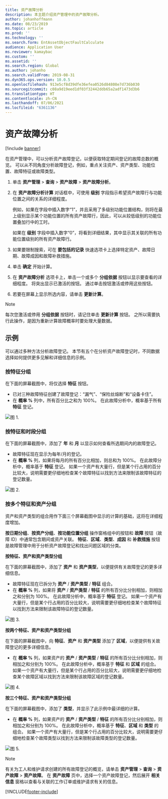 ```yaml
---
title: 资产故障分析
description: 本主题介绍资产管理中的资产故障分析。
author: johanhoffmann
ms.date: 08/23/2019
ms.topic: article
ms.prod: ''
ms.technology: ''
ms.search.form: EntAssetObjectFaultCalculate
audience: Application User
ms.reviewer: kamaybac
ms.custom: ''
ms.assetid: ''
ms.search.region: Global
ms.author: johanho
ms.search.validFrom: 2019-08-31
ms.dyn365.ops.version: 10.0.5
ms.openlocfilehash: 913e5cf8d39dfe36efea0526d84808e7d736b030
ms.sourcegitcommit: c08a9d19eed1df03f32442ddb65a2adf1473d3b6
ms.translationtype: HT
ms.contentlocale: zh-CN
ms.lasthandoff: 07/06/2021
ms.locfileid: "6361136"
---
```

# <a name="asset-fault-analysis"></a>资产故障分析

[!include [banner](../../includes/banner.md)]

 

在资产管理中，可以分析资产故障登记，以便获取特定期间登记的故障总数的概览。 可以从不同角度分析故障登记，例如，重点关注资产、资产类型、功能位置、故障特征或故障类型。

1. 单击 **资产管理** > **查询** > **资产故障** > **资产故障分析**。

2. 在 **资产故障分析计算** 对话框中，可使用 **级别** 字段指示希望资产故障行与功能位置之间的关系的详细程度。 

    例如，如果在字段中插入数字“1”，并且采用了多级别功能位置结构，则将在最上级别显示某个功能位置的所有资产故障行，因此，可以从较低级别的功能位置叠加行中的工时。 
        
    如果在 **级别** 字段中插入数字“0”，将看到详细结果，其中显示其关联的所有功能位置级别的所有资产故障行。

3. 如果要限制搜索，可在 **要包括的记录** 快速选项卡上选择特定资产、故障日期、故障成因和故障补救措施。

4. 单击 **确定** 开始计算。

5. 在 **资产故障分析** 选项卡上，单击一个或多个 **分组依据** 按钮以显示要查看的详细程度。 将突出显示已激活的按钮。 通过单击按钮激活或停用这些按钮。

6. 若要在屏幕上显示所选内容，请单击 **更新计算**。 

>[!NOTE]
>每次您激活或停用 **分组依据** 按钮时，请记住单击 **更新计算** 按钮。 之所以需要执行此操作，是因为重新计算故障概率时要处理大量数据。

## <a name="examples"></a>示例

可以通过多种方法分析故障登记。 本节有五个在分析资产故障登记时，不同数据选择如何提供更多见解和详细信息的示例。

### <a name="group-by-symptoms"></a>按特征分组

在下面的屏幕截图中，将仅选择 **特征** 按钮。

- 已对三种故障特征创建了故障登记：“漏气”、“保险丝熔断”和“设备卡住”。  
- 在 **概率 %** 列中，所有百分比之和为 100%。 在此故障分析中，概率基于所有 **特征** 登记。

![图 1.](media/06-controlling-and-reporting.png)

### <a name="group-by-symptoms-and-time-period"></a>按特征和时段分组

在下面的屏幕截图中，添加了 **年** 和 **月** 以显示如何查看所选期间内的故障登记。

- 故障特征现在显示为每年/月的登记。  
- 在 **概率 %** 列，如果将每月的所有百分比相加，则总和为 100%。 在此故障分析中，概率基于 **特征** 登记。 如果一个资产有大量行，但是某个行占用的百分比较大，说明需要更仔细地检查某个故障特征以找到方法来限制该故障特征的登记数量。

![图 2.](media/07-controlling-and-reporting.png)

### <a name="group-by-multiple-symptoms-and-assets"></a>按多个特征和资产分组

资产和资产类型的组合用作下面三个屏幕截图中显示的计算的基础，这将在详细程度增加。  

**按日期分组**、**按资产分组**、**按功能位置分组** 操作窗格组中的按钮和 **故障** 按钮（故障 ID）中通常包含期间或资产关联。 **特征**、**区域**、**类型**、**成因** 和 **补救措施** 按钮是故障管理中用于分析资产故障登记和找出问题区域的分类。  

**按特征、资产和资产类型分组**

在下面的屏幕截图中，添加了 **资产** 和 **资产类型**，以便提供有关故障登记的更多详细信息。

- 故障特征现在已拆分为 **资产** / **资产类型** / **特征** 组合。  
- 在 **概率 %** 列，如果将 **资产** / **资产类型** / **特征** 的所有百分比分别相加，则相加之和分别为 100%。 在此故障分析中，概率基于 **特征** 登记。 如果一个资产有大量行，但是某个行占用的百分比较大，说明需要更仔细地检查某个故障特征以找到方法来限制该故障特征的登记数量。

![图 3.](media/08-controlling-and-reporting.png)

**按两个特征、资产和资产类型分组**

在下面的屏幕截图中，向 **特征**、**资产** 和 **资产类型** 添加了 **区域**，以便提供有关故障登记的更多详细信息。

- 在 **概率 %** 列，如果资产的 **资产** / **资产类型** / **特征** 的所有百分比分别相加，则相加之和分别为 100%。 在此故障分析中，概率基于 **特征** 和 **区域** 的组合。 如果一个资产有大量行，但是某个行占用的百分比较大，说明需要更仔细地检查某个故障区域以找到方法来限制该故障区域的登记数量。  

![图 4.](media/09-controlling-and-reporting.png)

**按三个特征、资产和资产类型分组**

在下面的屏幕截图中，添加了 **类型**，并显示了此示例中最详细的计算。
 
- 在 **概率 %** 列，如果资产的 **资产** / **资产类型** / **特征** 的所有百分比分别相加，则相加之和分别为 100%。 在此故障分析中，概率基于 **特征**、**区域** 和 **类型** 的组合。 如果一个资产有大量行，但是某个行占用的百分比较大，说明需要更仔细地检查某个故障类型以找到方法来限制该故障类型的登记数量。

![图 5.](media/10-controlling-and-reporting.png)


>[!NOTE]
>有关为工人和维护请求创建的所有故障登记的概览，请单击 **资产管理** > **查询** > **资产故障** > **资产故障**。 在 **资产故障** 页中，选择一个资产故障登记，然后展开 **相关信息** 窗格以查看与关联的工作订单或维护请求有关的信息。



[!INCLUDE[footer-include](../../../includes/footer-banner.md)]